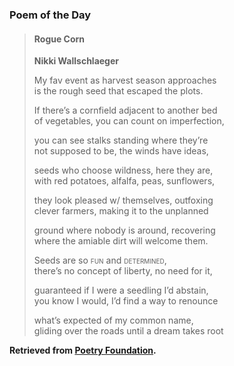 ### Poem of the Day

> #### Rogue Corn
> **Nikki Wallschlaeger**
> 
> My fav event as harvest season approaches  
> is the rough seed that escaped the plots.
> 
> If there’s a cornfield adjacent to another bed  
> of vegetables, you can count on imperfection,
> 
> you can see stalks standing where they’re  
> not supposed to be, the winds have ideas,
> 
> seeds who choose wildness, here they are,  
> with red potatoes, alfalfa, peas, sunflowers,
> 
> they look pleased w/ themselves, outfoxing  
> clever farmers, making it to the unplanned
> 
> ground where nobody is around, recovering  
> where the amiable dirt will welcome them.
> 
> Seeds are so <span style="font-variant: small-caps;">fun</span> and <span style="font-variant: small-caps;">determined</span>,  
> there’s no concept of liberty, no need for it,
> 
> guaranteed if I were a seedling I’d abstain,  
> you know I would, I’d find a way to renounce
> 
> what’s expected of my common name,  
> gliding over the roads until a dream takes root

**Retrieved from [Poetry Foundation](https://www.poetryfoundation.org/poetrymagazine/poems/154221/rogue-corn).**